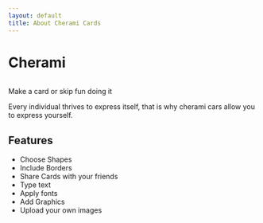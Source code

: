 ```yaml
---
layout: default
title: About Cherami Cards
---
```


<div class="post">
	<h1 class="pageTitle">Cherami</h1>
	<img src="{{ '/assets/img/touring.jpg' | prepend: site.baseurl }}" alt=""> 
	<p class="intro">Make a card or skip fun doing it</p>
	<p>Every individual thrives to express itself, that is why cherami cars allow you to express  yourself.</p>
	<h2>Features</h2>
	<ul>
		<li>Choose Shapes</li>
		<li>Include Borders</li>
		<li>Share Cards with your friends</li>
		<li>Type text</li>
		<li>Apply fonts</li>
		<li>Add Graphics</li>
		<li>Upload your own images</li>
  	</ul>
</div>
